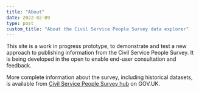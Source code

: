 ```yaml
---
title: "About"
date: 2022-02-09
type: post
custom_title: "About the Civil Service People Survey data explorer"
---
```


This site is a work in progress prototype, to demonstrate and test a new approach to publishing information from the Civil Service People Survey. It is being developed in the open to enable end-user consultation and feedback.

More complete information about the survey, including historical datasets, is available from [Civil Service People Survey hub](https://www.gov.uk/government/collections/civil-service-people-survey-hub) on GOV.UK.

